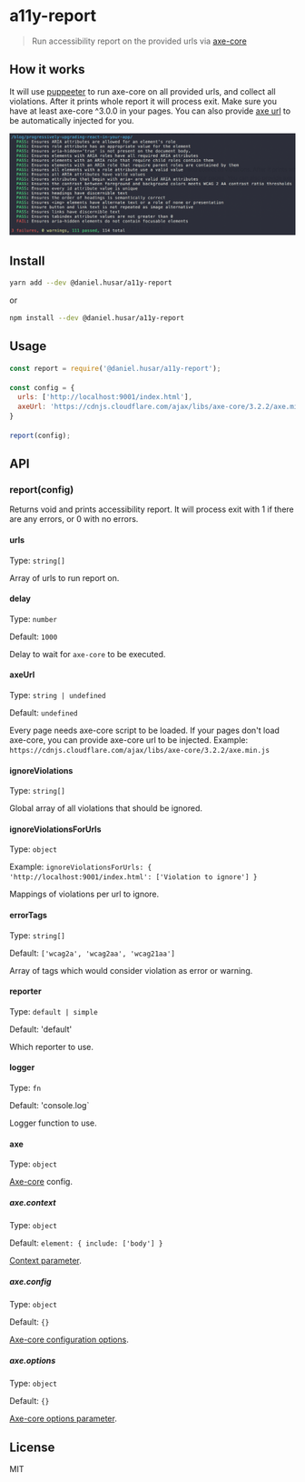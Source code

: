 # a11y-report
> Run accessibility report on the provided urls via [axe-core](https://github.com/dequelabs/axe-core)

## How it works
It will use [puppeeter](https://github.com/GoogleChrome/puppeteer) to run axe-core on all provided urls, and collect all violations. After it prints whole report it will process exit. Make sure you have at least axe-core ^3.0.0 in your pages. You can also provide [axe url](#axeurl) to be automatically injected for you.

![screenshot.png](screenshot.png)

## Install

```sh
yarn add --dev @daniel.husar/a11y-report
```
or
```sh
npm install --dev @daniel.husar/a11y-report
```

## Usage

```js
const report = require('@daniel.husar/a11y-report');

const config = {
  urls: ['http://localhost:9001/index.html'],
  axeUrl: 'https://cdnjs.cloudflare.com/ajax/libs/axe-core/3.2.2/axe.min.js'
}

report(config);
```

## API

### report(config)

Returns void and prints accessibility report. It will process exit with 1 if there are any errors, or 0 with no errors.

#### urls

Type: `string[]`

Array of urls to run report on.

#### delay

Type: `number`

Default: `1000`

Delay to wait for `axe-core` to be executed.

#### axeUrl

Type: `string | undefined`

Default: `undefined`

Every page needs axe-core script to be loaded. If your pages don't load axe-core, you can provide axe-core url to be injected.
Example: `https://cdnjs.cloudflare.com/ajax/libs/axe-core/3.2.2/axe.min.js`

#### ignoreViolations

Type: `string[]`

Global array of all violations that should be ignored.

#### ignoreViolationsForUrls

Type: `object`

Example: `ignoreViolationsForUrls: { 'http://localhost:9001/index.html': ['Violation to ignore'] }`

Mappings of violations per url to ignore.

#### errorTags

Type: `string[]`

Default: `['wcag2a', 'wcag2aa', 'wcag21aa']`

Array of tags which would consider violation as error or warning.

#### reporter

Type: `default | simple`

Default: 'default'

Which reporter to use.

#### logger

Type: `fn`

Default: 'console.log`

Logger function to use.

#### axe

Type: `object`

[Axe-core](https://github.com/dequelabs/axe-core) config.

##### axe.context
Type: `object`

Default: `element: { include: ['body'] }`

[Context parameter](https://github.com/dequelabs/axe-core/blob/develop/doc/API.md#context-parameter).

##### axe.config
Type: `object`

Default: `{}`

[Axe-core configuration options](https://github.com/dequelabs/axe-core/blob/develop/doc/API.md#parameters-1).

##### axe.options
Type: `object`

Default: `{}`

[Axe-core options parameter](https://github.com/dequelabs/axe-core/blob/develop/doc/API.md#options-parameter).

## License
MIT
